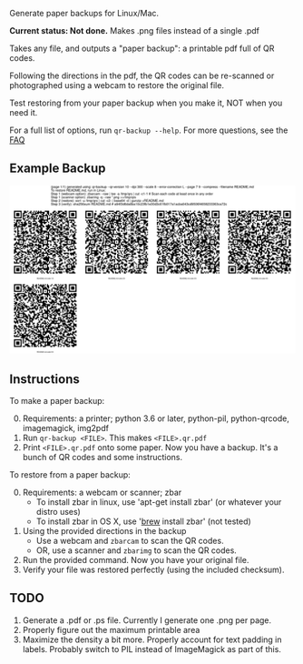 Generate paper backups for Linux/Mac.

**Current status: Not done.** Makes .png files instead of a single .pdf

Takes any file, and outputs a "paper backup": a printable pdf full of QR codes. 

Following the directions in the pdf, the QR codes can be re-scanned or photographed using a webcam to restore the original file.

Test restoring from your paper backup when you make it, NOT when you need it.

For a full list of options, run `qr-backup --help`. For more questions, see the [FAQ](FAQ.md)

## Example Backup
![Example Backup](example.png)

## Instructions
To make a paper backup:

0. Requirements: a printer; python 3.6 or later, python-pil, python-qrcode, imagemagick, img2pdf
1. Run `qr-backup <FILE>`. This makes `<FILE>.qr.pdf`
2. Print `<FILE>.qr.pdf` onto some paper. Now you have a backup. It's a bunch of QR codes and some instructions.

To restore from a paper backup:

0. Requirements: a webcam or scanner; zbar
    - To install zbar in linux, use 'apt-get install zbar' (or whatever your distro uses)
    - To install zbar in OS X, use '[brew](https://brew.sh/) install zbar' (not tested)
1. Using the provided directions in the backup
    - Use a webcam and `zbarcam` to scan the QR codes. 
    - OR, use a scanner and `zbarimg` to scan the QR codes.
3. Run the provided command. Now you have your original file.
4. Verify your file was restored perfectly (using the included checksum).

## TODO
1. Generate a .pdf or .ps file. Currently I generate one .png per page.
2. Properly figure out the maximum printable area
3. Maximize the density a bit more. Properly account for text padding in labels. Probably switch to PIL instead of ImageMagick as part of this.
